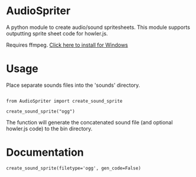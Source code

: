 # AudioSpriter
A python module to create audio/sound spritesheets. This module supports outputting sprite sheet code for howler.js.

Requires ffmpeg. [Click here to install for Windows](http://www.wikihow.com/Install-FFmpeg-on-Windows)

# Usage
Place separate sounds files into the 'sounds' directory.

```

from AudioSpriter import create_sound_sprite

create_sound_sprite("ogg")
```

The function will generate the concatenated sound file (and optional howler.js code) to the bin directory.

# Documentation
```
create_sound_sprite(filetype='ogg', gen_code=False)
```
